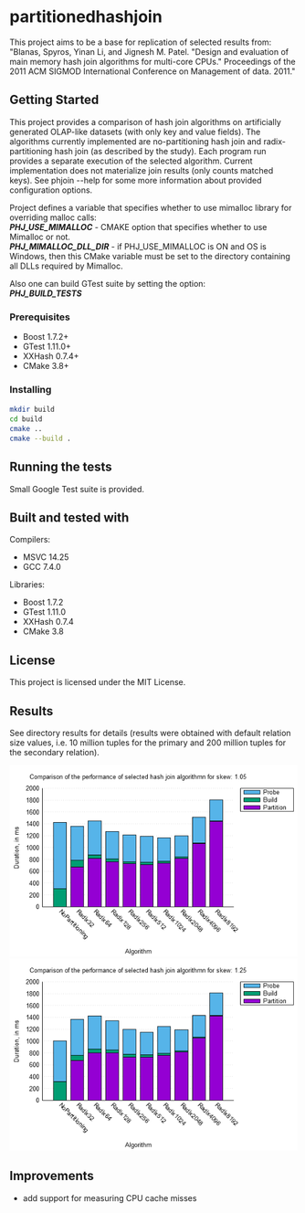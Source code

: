 # partitionedhashjoin

This project aims to be a base for replication of selected results from:
"Blanas, Spyros, Yinan Li, and Jignesh M. Patel. "Design and evaluation of main memory hash join algorithms for multi-core CPUs." Proceedings of the 2011 ACM SIGMOD International Conference on Management of data. 2011."

## Getting Started

This project provides a comparison of hash join algorithms on artificially generated OLAP-like datasets (with only key and value fields). 
The algorithms currently implemented are no-partitioning hash join and radix-partitioning hash join (as described by the study). 
Each program run provides a separate execution of the selected algorithm. Current implementation does not materialize join results (only counts matched keys).
See phjoin --help for some more information about provided configuration options.

Project defines a variable that specifies whether to use mimalloc library for overriding malloc calls:\
___PHJ_USE_MIMALLOC___ - CMAKE option that specifies whether to use Mimalloc or not.\
___PHJ_MIMALLOC_DLL_DIR___ - if PHJ_USE_MIMALLOC is ON and OS is Windows, then this CMake variable must be set to the directory containing all DLLs required by Mimalloc.

Also one can build GTest suite by setting the option:\
___PHJ_BUILD_TESTS___

### Prerequisites

- Boost 1.7.2+
- GTest 1.11.0+
- XXHash 0.7.4+
- CMake 3.8+

### Installing

```bash
mkdir build
cd build
cmake ..
cmake --build .
```

## Running the tests

Small Google Test suite is provided.

## Built and tested with

Compilers:
- MSVC 14.25
- GCC 7.4.0

Libraries:
- Boost 1.7.2
- GTest 1.11.0
- XXHash 0.7.4
- CMake 3.8

## License

This project is licensed under the MIT License.

## Results

See directory results for details (results were obtained with default relation size values, i.e. 10 million tuples for the primary and 200 million tuples for the secondary relation).

![alt text](https://github.com/ragoragino/partitionedhashjoin/blob/master/results/1.05/figure.png?raw=true)
![alt text](https://github.com/ragoragino/partitionedhashjoin/blob/master/results/1.25/figure.png?raw=true)

## Improvements
- add support for measuring CPU cache misses